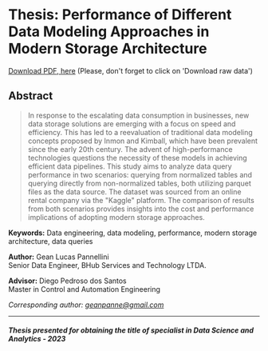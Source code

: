 # Thesis: Performance of Different Data Modeling Approaches in Modern Storage Architecture

[Download PDF, here](https://github.com/geanpannellini/MBA_final_project_repository/blob/main/PT%20-%20TCC%20DSA%202023%20-%20MBA%20USP%20%20ESALQ)
(Please, don't forget to click on 'Download raw data')

## Abstract

> In response to the escalating data consumption in businesses, new data storage solutions are emerging with a focus on speed and efficiency. This has led to a reevaluation of traditional data modeling concepts proposed by Inmon and Kimball, which have been prevalent since the early 20th century. The advent of high-performance technologies questions the necessity of these models in achieving efficient data pipelines. This study aims to analyze data query performance in two scenarios: querying from normalized tables and querying directly from non-normalized tables, both utilizing parquet files as the data source. The dataset was sourced from an online rental company via the "Kaggle" platform. The comparison of results from both scenarios provides insights into the cost and performance implications of adopting modern storage approaches.

**Keywords:** Data engineering, data modeling, performance, modern storage architecture, data queries

**Author:** Gean Lucas Pannellini  
Senior Data Engineer, BHub Services and Technology LTDA.

**Advisor:** Diego Pedroso dos Santos  
Master in Control and Automation Engineering

*Corresponding author: geanpanne@gmail.com*

----
##### Thesis presented for obtaining the title of specialist in Data Science and Analytics - 2023
